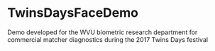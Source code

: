 # TwinsDaysFaceDemo
 Demo developed for the WVU biometric research department for commercial matcher diagnostics during the 2017 Twins Days festival
